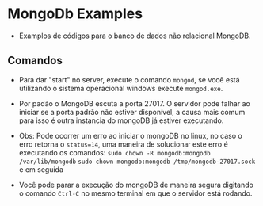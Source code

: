 # MongoDb Examples

- Examplos de códigos para o banco de dados não relacional MongoDB.

## Comandos

- Para dar "start" no server, execute o comando  ```mongod```, se você está utilizando o sistema operacional windows execute ```mongod.exe```.

- Por padão o MongoDB escuta a porta 27017. O servidor pode falhar ao iniciar se a porta padrão não estiver disponível, a causa mais comum  para isso é outra instancia do mongoDB já estiver executando.

- Obs: Pode ocorrer um erro ao iniciar o mongoDB no linux, no caso o erro retorna o  ```status=14```, uma maneira de solucionar este erro é executando os comandos:
```sudo chown -R mongodb:mongodb /var/lib/mongodb```
```sudo chown mongodb:mongodb /tmp/mongodb-27017.sock```
e em seguida 

- Você pode parar a execução do mongoDB de maneira segura digitando o comando ```Ctrl-C``` no mesmo terminal em que o servidor está rodando.